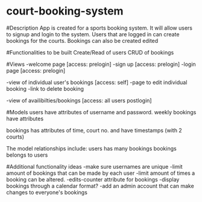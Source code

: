 # court-booking-system


#Description
App is created for a sports booking system. It will allow users to signup and login to the system. Users that are logged in can create bookings for the courts. Bookings can also be created edited 

#Functionalities to be built
Create/Read of users
CRUD of bookings


#Views
-welcome page [access: prelogin]
-sign up [access: prelogin]
-login page [access: prelogin]

-view of individual user's bookings [access: self]
	-page to edit individual booking
	-link to delete booking

-view of availibilties/bookings [access: all users postlogin]



#Models
users have attributes of username and password.
weekly bookings have attributes 


bookings has attributes of time, court no. and have timestamps (with 2 courts)

The model relationships include:
users has many bookings
bookings belongs to users


#Additional functionality ideas
-make sure usernames are unique
-limit amount of bookings that can be made by each user
-limit amount of times a booking can be altered.
	-edits-counter attribute for bookings
-display bookings through a calendar format?
-add an admin account that can make changes to everyone's bookings


